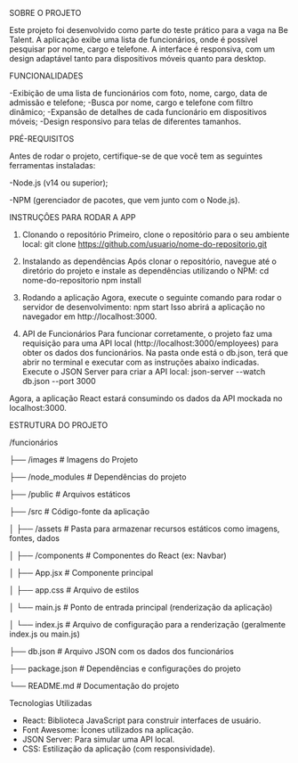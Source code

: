 SOBRE O PROJETO

Este projeto foi desenvolvido como parte do teste prático para a vaga na Be Talent. A aplicação exibe uma lista de funcionários, onde é possível pesquisar por nome, cargo e telefone. A interface é responsiva, com um design adaptável tanto para dispositivos móveis quanto para desktop.

FUNCIONALIDADES

-Exibição de uma lista de funcionários com foto, nome, cargo, data de admissão e telefone;
-Busca por nome, cargo e telefone com filtro dinâmico;
-Expansão de detalhes de cada funcionário em dispositivos móveis;
-Design responsivo para telas de diferentes tamanhos.

PRÉ-REQUISITOS

Antes de rodar o projeto, certifique-se de que você tem as seguintes ferramentas instaladas:

-Node.js (v14 ou superior);

-NPM (gerenciador de pacotes, que vem junto com o Node.js).

INSTRUÇÔES PARA RODAR A APP

1. Clonando o repositório
Primeiro, clone o repositório para o seu ambiente local:
git clone https://github.com/usuario/nome-do-repositorio.git

2. Instalando as dependências
Após clonar o repositório, navegue até o diretório do projeto e instale as dependências utilizando o NPM:
cd nome-do-repositorio
npm install

3. Rodando a aplicação
Agora, execute o seguinte comando para rodar o servidor de desenvolvimento:
npm start
Isso abrirá a aplicação no navegador em http://localhost:3000.


4. API de Funcionários 
Para funcionar corretamente, o projeto faz uma requisição para uma API local (http://localhost:3000/employees) para obter os dados dos funcionários.
Na pasta onde está o db.json, terá que abrir no terminal e executar com as instruções abaixo indicadas.
Execute o JSON Server para criar a API local:
json-server --watch db.json --port 3000

Agora, a aplicação React estará consumindo os dados da API mockada no localhost:3000.

ESTRUTURA DO PROJETO

/funcionários

├── /images              # Imagens do Projeto

├── /node_modules        # Dependências do projeto

├── /public              # Arquivos estáticos

├── /src                 # Código-fonte da aplicação

│   ├── /assets          # Pasta para armazenar recursos estáticos como imagens, fontes, dados

│   ├── /components      # Componentes do React (ex: Navbar)

│   ├── App.jsx          # Componente principal

│   ├── app.css          # Arquivo de estilos

│   └── main.js          # Ponto de entrada principal (renderização da aplicação)

│   └── index.js         # Arquivo de configuração para a renderização (geralmente index.js ou main.js)

├── db.json              # Arquivo JSON com os dados dos funcionários

├── package.json         # Dependências e configurações do projeto

└── README.md            # Documentação do projeto


Tecnologias Utilizadas

- React: Biblioteca JavaScript para construir interfaces de usuário.
- Font Awesome: Ícones utilizados na aplicação.
- JSON Server: Para simular uma API local.
- CSS: Estilização da aplicação (com responsividade).
